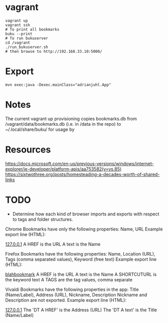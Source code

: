 
# vagrant

    vagrant up
    vagrant ssh
    # To print all bookmarks
    buku --print
    # To run bukuserver
    cd /vagrant
    ./run_bukuserver.sh
    # then browse to http://192.168.33.10:5000/


# Export

    mvn exec:java -Dexec.mainClass="adrianjuhl.App"

# Notes

The current vagrant up provisioning copies bookmarks.db from /vagrant/data/bookmarks.db (i.e. in /data in the repo) to ~/.local/share/buku/ for usage by 

# Resources

https://docs.microsoft.com/en-us/previous-versions/windows/internet-explorer/ie-developer/platform-apis/aa753582(v=vs.85)
https://sixtwothree.org/posts/homesteading-a-decades-worth-of-shared-links

# TODO
* Determine how each kind of browser imports and exports with respect to tags and folder structures.

Chrome
Bookmarks have only the following properties: Name, URL
Example export line (HTML):
<DT><A HREF="http://127.0.0.1/blahbookmark" ADD_DATE="1540287654">127.0.0.1</A>
A HREF is the URL
A text is the Name

Firefox
Bookmarks have the following properties: Name, Location (URL), Tags (comma separated values), Keyword (free text)
Example export line (HTML):
<DT><A HREF="http://127.0.0.1/blahbookmark" ADD_DATE="1540288083" LAST_MODIFIED="1540288328" SHORTCUTURL="keyword" TAGS="tag,2018sep22">blahbookmark</A>
A HREF is the URL
A text is the Name
A SHORTCUTURL is the keyword text
A TAGS are the tag values, comma separate

Vivaldi
Bookmarks have the following properties in the app: Title (Name/Label), Address (URL), Nickname, Description
Nickname and Description are not exported.
Example export line (HTML):
<DT><A HREF="http://127.0.0.1/blahbookmark" ADD_DATE="1540289599">127.0.0.1</A>
The 'DT A HREF' is the Address (URL)
The 'DT A text' is the Title (Name/Label)

